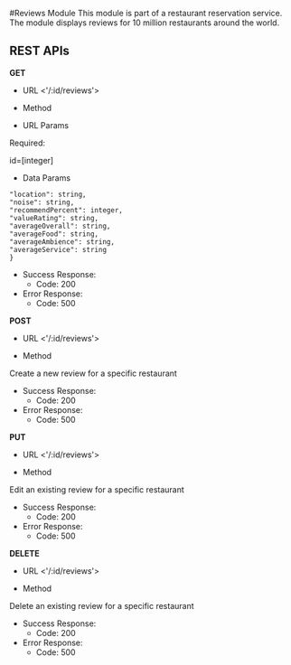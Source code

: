 
#Reviews Module
This module is part of a restaurant reservation service. The module displays reviews for 10 million restaurants around the world.

## REST APIs

**GET**

* URL
<'/:id/reviews'>

* Method
<GET>

* URL Params

Required:

id=[integer]

* Data Params

```{
"location": string,
"noise": string,
"recommendPercent": integer,
"valueRating": string,
"averageOverall": string,
"averageFood": string,
"averageAmbience": string,
"averageService": string
}
```
* Success Response:
    * Code: 200
* Error Response:
    * Code: 500

**POST**

* URL
<'/:id/reviews'>

* Method
<POST>

Create a new review for a specific restaurant

* Success Response:
    * Code: 200
* Error Response:
    * Code: 500

**PUT**

* URL
<'/:id/reviews'>

* Method
<PUT>

Edit an existing review for a specific restaurant

* Success Response:
    * Code: 200
* Error Response:
    * Code: 500

**DELETE**

* URL
<'/:id/reviews'>

* Method
<DELETE>

Delete an existing review for a specific restaurant

* Success Response:
    * Code: 200
* Error Response:
    * Code: 500